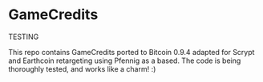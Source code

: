 # GameCredits

TESTING

This repo contains GameCredits ported to Bitcoin 0.9.4 adapted for Scrypt and Earthcoin retargeting using Pfennig as a based.
The code is being thoroughly tested, and works like a charm! :)

